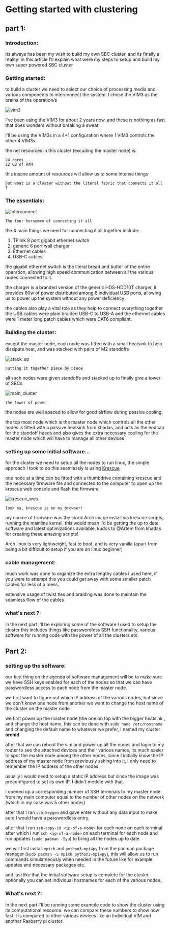 # Getting started with clustering 
## part 1:

### Introduction:
Its always has been my wish to build my own SBC cluster, and its finally a reality!
in this article I'll explain what were my steps to setup and build my own super powered SBC cluster

### Getting started:
to build a cluster we need to select our choice of processing media and various components to interconnect the system.
I chose the VIM3 as the brains of the operation/s

![vim3](vim3.jpg "vim3")

I've been using the VIM3 for about 2 years now, and these is nothing as fast that does wonders without breaking a sweat,

I'll be using the VIM3s in a 4+1 configuration where 1 VIM3 controls the other 4 VIM3s

the net resources in this cluster (excuding the master node) is:
```
24 cores
12 GB of RAM
```
this insane amount of resources will allow us to some intense things

`but what is a cluster without the literal fabric that connects it all ?`

### The essentials:
![interconnect](essentials.png "essentials")

`The four horsemen of connecting it all`

the 4 main things we need for connecting it all together include:

1. TPlink 8 port gigabit ethernet switch
2. generic 6 port wall charger
3. Ethernet cables
4. USB-C cables

the gigabit ethernet switch is the literal bread and butter of the entire operation, 
allowing high speed communication between all the various nodes connected to it.

the charger is a branded version of the generic HDS-HDD10T charger, 
it provides 60w of power distributed among 6 individual USB ports, 
allowing us to power up the system without any power deficiency

the cables also play a vital role as they help to connect everything together
the USB cables were plain braided USB-C to USB-A and the ethernet cables were 1 meter long patch cables which were CAT6 compliant.

### Building the cluster:
except the master node, each node was fitted with a small heatsink to help dissipate heat, and was stacked with pairs of M2 standoffs

![stack_up](stack_up.png "stacked up node")

`putting it together piece by piece`

all such nodes were given standoffs and stacked up to finally give a tower of SBCs

![main_cluster](main_cluster.png "main cluster")

`the tower of power`

the nodes are well spaced to allow for good airflow during passive cooling.

the top most node which is the master node which controls all the other 
nodes is fitted with a passive heatsink from khadas, and acts as the 
endcap for the standoff heads and also gives the extra necessary cooling 
for the master node which will have to manage all other devices

### setting up some initial software...
for the cluster we need to setup all the nodes to run linux, the simple 
approach I took to do this seamlessly is using [Krescue](https://docs.khadas.com/vim3/Krescue.html)

one node at a time can be fitted with a thumbdrive containing krescue and 
the necessary firmware file and connected to the computer to open up the 
krescue web console and flash the firmware

![krescue_web](krescue_web.png "krescue web client")

`look ma, krescue is on my browser!`

my choice of firmware was the stock Arch image install via krescue scripts, 
running the mainline kernel, this would mean I'd be getting the up to date 
software and latest optimizations available, kudos to @Artem from khadas 
for creating these amazing scripts!

Arch linux is very lightweight, fast to boot, and is very vanilla (apart 
from being a bit difficult to setup if you are an linux beginner)

### cable management:
much work was done to organize the extra lengthy cables I used here, if 
you were to attempt this you could get away with some smaller patch cables 
for less of a mess.

extensive usage of twist ties and braiding was done to maintain the 
seamless flow of the cables

### what's next ?:
in the next part I'll be exploring some of the software I used to setup 
the cluster this includes things like passwordless SSH functionality, 
various software for running code with the power of all the clusters etc. 

## Part 2:

### setting up the software:

our first thing on the agenda of software management will be to make sure 
we have SSH keys enabled for each of the nodes so that we can have 
passwordless access to each node from the master node.

we first want to figure out which IP address of the various nodes, but 
since we don't know one node from another we want to change the host name 
of the cluster on the master node

we first power up the master node (the one on top with the bigger heatsink , 
and change the host name, this can be done with 
`sudo nano /etc/hostname` and changing the default name to whatever we 
prefer, I named my cluster **orchid** 

after that we can reboot the vim and power up all the nodes and login to
my router to see the attached devices and their various names, its much 
easier to spot the master node among the other nodes, since I initially 
know the IP address of my master node from previously sshing into it, I 
only need to remember the IP address of the other nodes

usually I would need to setup a static IP address but since the image was
preconfigured to set its own IP, I didn't meddle with that.

I opened up a corresponding number of SSH terminals to my master node from 
my main computer equal to the number of other nodes on the network (which 
in my case was 5 other nodes)

after that I ran `ssh-keygen` and gave enter without any data input to
make sure I would have a passwordless entry.

after that I run `ssh-copy-id <ip-of-a-node>` for each node on each 
terminal after which I run `ssh <ip-of-a-node>` on each terminal for each 
node and run updates (`sudo pacman -Syu`) to bring all 
the nodes up to date

we will first install `mpich` and `python3-mpi4py` from the pacman package 
manager (`sudo pacman -S mpich python3-mpi4py`), this will allow us to 
run commands simulatneously when needed in the future like for example 
updates and necessary packages etc.

and just like that the initial software setup is complete for the cluster.
optionally you can set individual hostnames for each of the various nodes.

### What's next ?:
In the next part I'll be running some example code to show the cluster 
using its computational resource. we can compare these numbers to show how 
fast it is compared to other various devices like an Individual VIM and 
another Rasberry pi cluster.